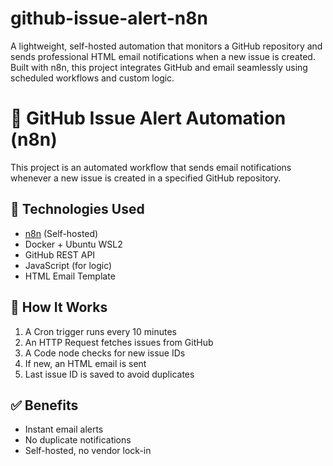 # github-issue-alert-n8n
A lightweight, self-hosted automation that monitors a GitHub repository and sends professional HTML email notifications when a new issue is created. Built with n8n, this project integrates GitHub and email seamlessly using scheduled workflows and custom logic.

# 🚨 GitHub Issue Alert Automation (n8n)

This project is an automated workflow that sends email notifications whenever a new issue is created in a specified GitHub repository.

## 🔧 Technologies Used
- [n8n](https://n8n.io/) (Self-hosted)
- Docker + Ubuntu WSL2
- GitHub REST API
- JavaScript (for logic)
- HTML Email Template

## 🧠 How It Works
1. A Cron trigger runs every 10 minutes
2. An HTTP Request fetches issues from GitHub
3. A Code node checks for new issue IDs
4. If new, an HTML email is sent
5. Last issue ID is saved to avoid duplicates


## ✅ Benefits
- Instant email alerts
- No duplicate notifications
- Self-hosted, no vendor lock-in
